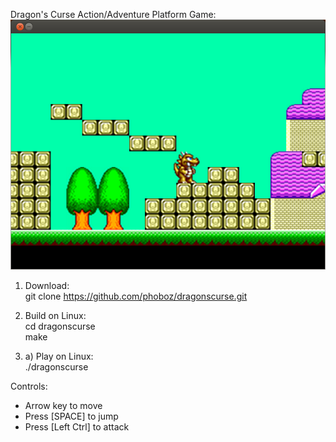 Dragon's Curse Action/Adventure Platform Game:
![Screenshot01](/sprites/screenshot01.png)

1. Download:  
git clone https://github.com/phoboz/dragonscurse.git  
  
2. Build on Linux:  
cd dragonscurse  
make  
  
3. a) Play on Linux:  
./dragonscurse
  
Controls:  
- Arrow key to move  
- Press [SPACE] to jump  
- Press [Left Ctrl] to attack
  

